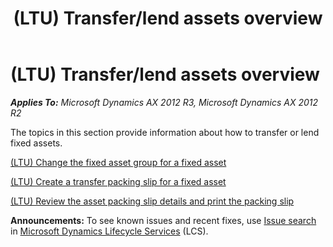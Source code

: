 ﻿---
title: (LTU) Transfer/lend assets overview
TOCTitle: (LTU) Transfer/lend assets overview
ms:assetid: 722baa79-02a7-4c71-aad8-e4881ce4c3e0
ms:mtpsurl: https://technet.microsoft.com/en-us/library/JJ665120(v=AX.60)
ms:contentKeyID: 49386701
ms.date: 04/18/2014
mtps_version: v=AX.60
---

# (LTU) Transfer/lend assets overview 


_**Applies To:** Microsoft Dynamics AX 2012 R3, Microsoft Dynamics AX 2012 R2_

The topics in this section provide information about how to transfer or lend fixed assets.

[(LTU) Change the fixed asset group for a fixed asset](ltu-change-the-fixed-asset-group-for-a-fixed-asset.md)

[(LTU) Create a transfer packing slip for a fixed asset](ltu-create-a-transfer-packing-slip-for-a-fixed-asset.md)

[(LTU) Review the asset packing slip details and print the packing slip](ltu-review-the-asset-packing-slip-details-and-print-the-packing-slip.md)

  
**Announcements:** To see known issues and recent fixes, use [Issue search](http://go.microsoft.com/fwlink/?linkid=389258) in [Microsoft Dynamics Lifecycle Services](http://go.microsoft.com/fwlink/?linkid=306505) (LCS).

